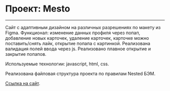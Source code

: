 # Проект: Mesto
-------------------------------
Cайт с адаптивным дизайном на различных разрешениях по макету из Figma. Функционал: изменение данных профиля через попап, добавление новых карточек, удаление карточек, карточке можно поставить/снять лайк, открытие попапа с картинкой. Реализована валидация полей ввода через js. Реализовано плавное открытие и закрытие попапов.

Используемые технологии: javascript, html, css.

Реализована файловая структура проекта по правилам Nested БЭМ.

[Ссылка на сайт](https://elya-edo.github.io/mesto/).
